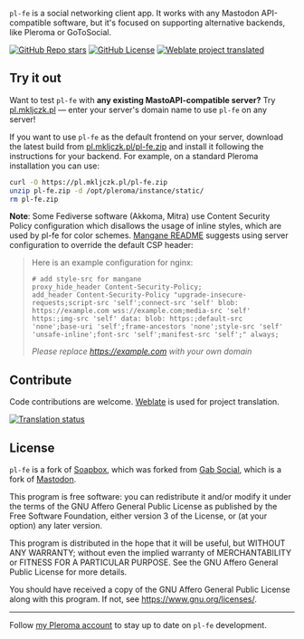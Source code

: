`pl-fe` is a social networking client app. It works with any Mastodon API-compatible software, but it's focused on supporting alternative backends, like Pleroma or GoToSocial.

[![GitHub Repo stars](https://img.shields.io/github/stars/mkljczk/pl-fe)](https://github.com/mkljczk/pl-fe)
[![GitHub License](https://img.shields.io/github/license/mkljczk/pl-fe)](https://github.com/mkljczk/pl-fe?tab=AGPL-3.0-1-ov-file#readme)
[![Weblate project translated](https://img.shields.io/weblate/progress/pl-fe)](https://hosted.weblate.org/engage/pl-fe/)

## Try it out

Want to test `pl-fe` with **any existing MastoAPI-compatible server?** Try [pl.mkljczk.pl](https://pl.mkljczk.pl) — enter your server's domain name to use `pl-fe` on any server!

If you want to use `pl-fe` as the default frontend on your server, download the latest build from [pl.mkljczk.pl/pl-fe.zip](http://pl.mkljczk.pl/pl-fe.zip) and install it following the instructions for your backend. For example, on a standard Pleroma installation you can use:

```sh
curl -O https://pl.mkljczk.pl/pl-fe.zip
unzip pl-fe.zip -d /opt/pleroma/instance/static/
rm pl-fe.zip
```

**Note**: Some Fediverse software (Akkoma, Mitra) use Content Security Policy configuration which disallows the usage of inline styles, which are used by pl-fe for color schemes. [Mangane README](https://github.com/BDX-town/Mangane/) suggests using server configuration to override the default CSP header:
>
> Here is an example configuration for nginx:
> ```
> # add style-src for mangane
> proxy_hide_header Content-Security-Policy;
> add_header Content-Security-Policy "upgrade-insecure-requests;script-src 'self';connect-src 'self' blob: https://example.com wss://example.com;media-src 'self' https:;img-src 'self' data: blob: https:;default-src 'none';base-uri 'self';frame-ancestors 'none';style-src 'self' 'unsafe-inline';font-src 'self';manifest-src 'self';" always;
> ```
> *Please replace https://example.com with your own domain*

## Contribute

Code contributions are welcome. [Weblate](https://hosted.weblate.org/projects/pl-fe/) is used for project translation.

<a href="https://hosted.weblate.org/engage/pl-fe/">
<img src="https://hosted.weblate.org/widget/pl-fe/287x66-grey.png" alt="Translation status" />
</a>

## License

`pl-fe` is a fork of [Soapbox](https://gitlab.com/soapbox-pub/soapbox/), which was forked from [Gab Social](https://github.com/GabOpenSource/gab-social), which is a fork of [Mastodon](https://github.com/mastodon/mastodon/).

This program is free software: you can redistribute it and/or modify
it under the terms of the GNU Affero General Public License as published by
the Free Software Foundation, either version 3 of the License, or
(at your option) any later version.

This program is distributed in the hope that it will be useful,
but WITHOUT ANY WARRANTY; without even the implied warranty of
MERCHANTABILITY or FITNESS FOR A PARTICULAR PURPOSE. See the
GNU Affero General Public License for more details.

You should have received a copy of the GNU Affero General Public License
along with this program. If not, see <https://www.gnu.org/licenses/>.

---

Follow [my Pleroma account](https://pl.fediverse.pl/@mkljczk) to stay up to date on `pl-fe` development.
